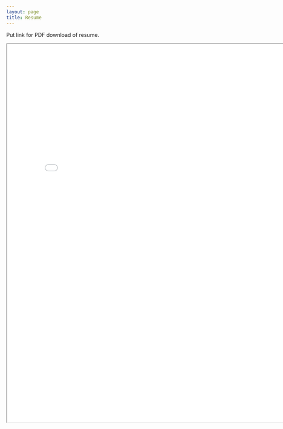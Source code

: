 ```yaml
---
layout: page
title: Resume
---
```


<p class="message">
  Put link for PDF download of resume.
  
</p>

<iframe src="../josephbae96.github.io/Files/Joseph%20Bae%20Resume%20Fall%202016.pdf" width="800" height="1000"></iframe> 